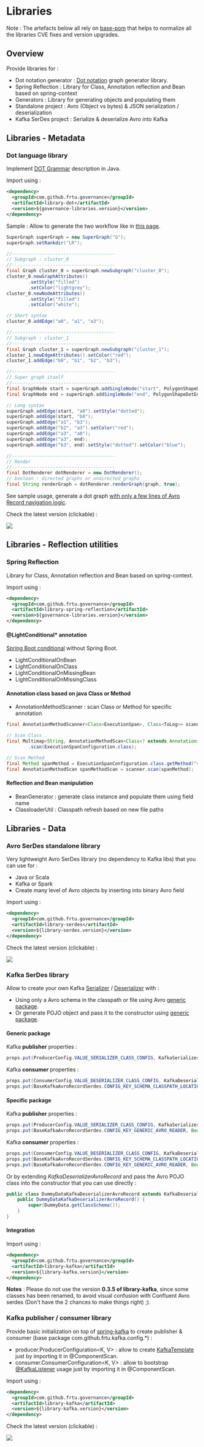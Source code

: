 # Libraries

Note : The artefacts below all rely on [base-pom](https://search.maven.org/artifact/com.github.frtu.archetype/base-pom/0.3.5/pom) that helps to normalize all the libraries CVE fixes and version upgrades.

## Overview

Provide libraries for :

- Dot notation generator : [Dot notation](https://en.wikipedia.org/wiki/DOT_%28graph_description_language%29) graph generator library.
- Spring Reflection : Library for Class, Annotation reflection and Bean based on spring-context
- Generators : Library for generating objects and populating them
- Standalone project : Avro (Object vs bytes) & JSON serialization / deserialization
- Kafka SerDes project : Serialize & deserialize Avro into Kafka

## Libraries - Metadata

### Dot language library

Implement [DOT Grammar](https://graphviz.gitlab.io/_pages/doc/info/lang.html) description in Java.

Import using :

```XML
<dependency>
  <groupId>com.github.frtu.governance</groupId>
  <artifactId>library-dot</artifactId>
  <version>${governance-libraries.version}</version>
</dependency>
```

Sample : Allow to generate the two workflow like in [this page](https://dreampuf.github.io/GraphvizOnline/#digraph%20G%20%7B%0A%0A%20%20subgraph%20cluster_0%20%7B%0A%20%20%20%20style%3Dfilled%3B%0A%20%20%20%20color%3Dlightgrey%3B%0A%20%20%20%20node%20%5Bstyle%3Dfilled%2Ccolor%3Dwhite%5D%3B%0A%20%20%20%20a0%20-%3E%20a1%20-%3E%20a2%20-%3E%20a3%3B%0A%20%20%20%20label%20%3D%20%22process%20%231%22%3B%0A%20%20%7D%0A%0A%20%20subgraph%20cluster_1%20%7B%0A%20%20%20%20node%20%5Bstyle%3Dfilled%5D%3B%0A%20%20%20%20b0%20-%3E%20b1%20-%3E%20b2%20-%3E%20b3%3B%0A%20%20%20%20label%20%3D%20%22process%20%232%22%3B%0A%20%20%20%20color%3Dblue%0A%20%20%7D%0A%20%20start%20-%3E%20a0%3B%0A%20%20start%20-%3E%20b0%3B%0A%20%20a1%20-%3E%20b3%3B%0A%20%20b2%20-%3E%20a3%3B%0A%20%20a3%20-%3E%20a0%3B%0A%20%20a3%20-%3E%20end%3B%0A%20%20b3%20-%3E%20end%3B%0A%0A%20%20start%20%5Bshape%3DMdiamond%5D%3B%0A%20%20end%20%5Bshape%3DMsquare%5D%3B%0A%7D).

```Java
SuperGraph superGraph = new SuperGraph("G");
superGraph.setRankdir("LR");

//--------------------------------------
// Subgraph : cluster_0
//--------------------------------------
final Graph cluster_0 = superGraph.newSubgraph("cluster_0");
cluster_0.newGraphAttributes()
        .setStyle("filled")
        .setColor("lightgrey");
cluster_0.newNodeAttributes()
        .setStyle("filled")
        .setColor("white");

// Short syntax
cluster_0.addEdge("a0", "a1", "a3");

//--------------------------------------
// Subgraph : cluster_1
//--------------------------------------
final Graph cluster_1 = superGraph.newSubgraph("cluster_1");
cluster_1.newEdgeAttributes().setColor("red");
cluster_1.addEdge("b0", "b1", "b2", "b3");

//--------------------------------------
// Super graph itself
//--------------------------------------
final GraphNode start = superGraph.addSingleNode("start", PolygonShapeDotEnum.MDIAMOND);
final GraphNode end = superGraph.addSingleNode("end", PolygonShapeDotEnum.MSQUARE);

// Long syntax
superGraph.addEdge(start, "a0").setStyle("dotted");
superGraph.addEdge(start, "b0");
superGraph.addEdge("a1", "b3");
superGraph.addEdge("b2", "a3").setColor("red");
superGraph.addEdge("a3", "a0");
superGraph.addEdge("a3", end);
superGraph.addEdge("b3", end).setStyle("dotted").setColor("blue");

//--------------------------------------
// Render
//--------------------------------------
final DotRenderer dotRenderer = new DotRenderer();
// boolean : directed graphs or undirected graphs
final String renderGraph = dotRenderer.renderGraph(graph, true);
```


See sample usage, generate a dot graph [with only a few lines of Avro Record navigation logic](https://github.com/frtu/governance-toolbox/blob/master/schema-registries/schema-maven-plugin/src/main/java/com/github/frtu/schema/utils/AvroDotGenerator.java#L51-L91).


Check the latest version (clickable) :

[<img src="https://img.shields.io/maven-central/v/com.github.frtu.governance/library-dot.svg?label=latest%20release%20:%20library-dot"/>](https://search.maven.org/#search%7Cga%7C1%7Ca%3A%22library-dot%22+g%3A%22com.github.frtu.governance%22)

## Libraries - Reflection utilities

### Spring Reflection

Library for Class, Annotation reflection and Bean based on spring-context.

Import using :

```XML
<dependency>
  <groupId>com.github.frtu.governance</groupId>
  <artifactId>library-spring-reflection</artifactId>
  <version>${governance-libraries.version}</version>
</dependency>
```

#### @LightConditional* annotation

[Spring Boot conditional](https://docs.spring.io/spring-boot/docs/current/api/org/springframework/boot/autoconfigure/condition/package-frame.html) without Spring Boot.

* LightConditionalOnBean
* LightConditionalOnClass
* LightConditionalOnMissingBean
* LightConditionalOnMissingClass

#### Annotation class based on java Class or Method

* AnnotationMethodScanner : scan Class or Method for specific annotation

```Java
final AnnotationMethodScanner<Class<ExecutionSpan>, Class<ToLog>> scanner = AnnotationMethodScanner.of(ExecutionSpan.class, ToLog.class);

// Scan Class
final Multimap<String, AnnotationMethodScan<Class<? extends Annotation>, Class<? extends Annotation>>> multimap = scanner
        .scan(ExecutionSpanConfiguration.class);

// Scan Method
final Method spanMethod = ExecutionSpanConfiguration.class.getMethod("spanWithTags");
final AnnotationMethodScan spanMethodScan = scanner.scan(spanMethod);
```

#### Reflection and Bean manipulation

* BeanGenerator : generate class instance and populate them using field name
* ClassloaderUtil : Classpath refresh based on new file paths


## Libraries - Data

### Avro SerDes standalone library

Very lightweight Avro SerDes library (no dependency to Kafka libs) that you can use for :

* Java or Scala
* Kafka or Spark
* Create many level of Avro objects by inserting into binary Avro field

Import using :

```XML
<dependency>
  <groupId>com.github.frtu.governance</groupId>
  <artifactId>library-serdes</artifactId>
  <version>${library-serdes.version}</version>
</dependency>
```
Check the latest version (clickable) :

[<img src="https://img.shields.io/maven-central/v/com.github.frtu.governance/library-serdes.svg?label=latest%20release%20:%20library-serdes"/>](https://search.maven.org/#search%7Cga%7C1%7Ca%3A%22library-serdes%22+g%3A%22com.github.frtu.governance%22)


### Kafka SerDes library

Allow to create your own Kafka [Serializer](https://kafka.apache.org/20/javadoc/org/apache/kafka/common/serialization/Serializer.html) / [Deserializer](https://kafka.apache.org/20/javadoc/org/apache/kafka/common/serialization/Deserializer.html) with :

* Using only a Avro schema in the classpath or file using Avro [generic package](http://avro.apache.org/docs/current/api/java/org/apache/avro/generic/package-summary.html).
* Or generate POJO object and pass it to the constructor using [generic package](http://avro.apache.org/docs/current/api/java/org/apache/avro/specific/package-summary.html).

#### Generic package

Kafka **publisher** properties :

```Java
props.put(ProducerConfig.VALUE_SERIALIZER_CLASS_CONFIG, KafkaSerializerAvroRecord.class.getName());
```

Kafka **consumer** properties :

```Java
props.put(ConsumerConfig.VALUE_DESERIALIZER_CLASS_CONFIG, KafkaDeserializerAvroRecord.class.getName());
props.put(BaseKafkaAvroRecordSerdes.CONFIG_KEY_SCHEMA_CLASSPATH_LOCATION, "classpath:dummy_data.avsc");
```

#### Specific package

Kafka **publisher** properties :

```Java
props.put(ProducerConfig.VALUE_SERIALIZER_CLASS_CONFIG, KafkaSerializerAvroRecord.class.getName());
props.put(BaseKafkaAvroRecordSerdes.CONFIG_KEY_GENERIC_AVRO_READER, Boolean.FALSE);
```

Kafka **consumer** properties :

```Java
props.put(ConsumerConfig.VALUE_DESERIALIZER_CLASS_CONFIG, KafkaDeserializerAvroRecord.class.getName());
props.put(BaseKafkaAvroRecordSerdes.CONFIG_KEY_SCHEMA_CLASSPATH_LOCATION, "classpath:dummy_data.avsc");
props.put(BaseKafkaAvroRecordSerdes.CONFIG_KEY_GENERIC_AVRO_READER, Boolean.FALSE);
```
Or by extending _KafkaDeserializerAvroRecord_ and pass the Avro POJO class into the constructor that you can use directly :

```Java
public class DummyDataKafkaDeserializerAvroRecord extends KafkaDeserializerAvroRecord<DummyData> {
    public DummyDataKafkaDeserializerAvroRecord() {
        super(DummyData.getClassSchema());
    }
}
```

#### Integration

Import using :

```XML
<dependency>
  <groupId>com.github.frtu.governance</groupId>
  <artifactId>library-kafka</artifactId>
  <version>${library-kafka.version}</version>
</dependency>
```

**Notes** : Please do not use the version **0.3.5 of library-kafka**, since some classes has been renamed, to avoid visual confusion with Confluent Avro serdes (Don't have the 2 chances to make things right) ;).


### Kafka publisher / consumer library

Provide basic initialization on top of [spring-kafka](https://spring.io/projects/spring-kafka) to create publisher & consumer (base package com.github.frtu.kafka.config.*) :

* producer.ProducerConfiguration\<K, V> : allow to create [KafkaTemplate](https://docs.spring.io/spring-kafka/api/org/springframework/kafka/core/KafkaTemplate.html) just by importing it in @ComponentScan.
* consumer.ConsumerConfiguration\<K, V> : allow to bootstrap [@KafkaListener](https://docs.spring.io/spring-kafka/api/org/springframework/kafka/annotation/KafkaListener.html) usage just by importing it in @ComponentScan.


Import using :

```XML
<dependency>
  <groupId>com.github.frtu.governance</groupId>
  <artifactId>library-kafka</artifactId>
  <version>${library-kafka.version}</version>
</dependency>
```
Check the latest version (clickable) :

[<img src="https://img.shields.io/maven-central/v/com.github.frtu.governance/library-kafka.svg?label=latest%20release%20:%20library-kafka"/>](https://search.maven.org/#search%7Cga%7C1%7Ca%3A%22library-kafka%22+g%3A%22com.github.frtu.governance%22)

